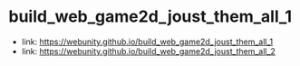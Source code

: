 # build_web_game2d_joust_them_all_1

- link: https://webunity.github.io/build_web_game2d_joust_them_all_1
- link: https://webunity.github.io/build_web_game2d_joust_them_all_2
